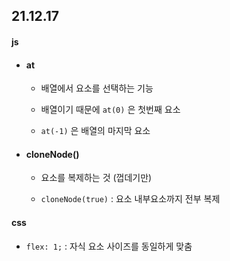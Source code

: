 ## 21.12.17

#### js

- #### at
  
  - 배열에서 요소를 선택하는 기능
  
  - 배열이기 때문에 `at(0)` 은 첫번째 요소
  
  - `at(-1)` 은 배열의 마지막 요소

- #### cloneNode()
  
  - 요소를 복제하는 것 (껍데기만)
  
  - `cloneNode(true)` : 요소 내부요소까지 전부 복제



#### css

- `flex: 1;` : 자식 요소 사이즈를 동일하게 맞춤

